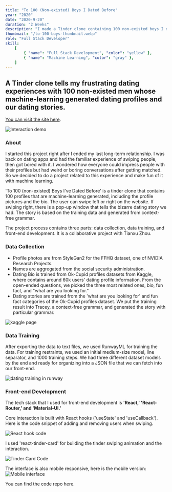 ```yaml
---
title: "To 100 (Non-existed) Boys I Dated Before"
year: "2020"
date: "2020-9-20"
duration: "2 Weeks"
description: "I made a Tinder clone containing 100 non-existed boys I dated before with our dating stories generated from the OkCupid dataset. "
thumbnail: "/to-100-boys-thumbnail.webp"
role: "Full Stack Developer"
skill:
    [
        { "name": "Full Stack Development", "color": "yellow" },
        { "name": "Machine Learning", "color": "gray" },
    ]
---
```


## A Tinder clone tells my frustrating dating experiences with 100 non-existed men whose machine-learning generated dating profiles and our dating stories.

[You can visit the site here](http://to-100-boys-i-dated.netlify.app/).

![Interaction demo](/to-100-boys/interaction.gif)

### About

I started this project right after I ended my last long-term relationship. I was back on dating apps and had the familiar experience of swiping people, then got bored with it. I wondered how everyone could impress people with their profiles but had weird or boring conversations after getting matched. So we decided to do a project related to this experience and make fun of it with machine learning.

'To 100 (non-existed) Boys I've Dated Before' is a tinder clone that contains 100 profiles that are machine-learning generated, including the profile pictures and the bio. The user can swipe left or right on the website. If swiping right, there is a pop-up window that tells the bizarre dating story we had. The story is based on the training data and generated from context-free grammar.

The project process contains three parts: data collection, data training, and front-end development. It is a collaborative project with Tianxu Zhou.

### Data Collection

-   Profile photos are from StyleGan2 for the FFHQ dataset, one of NVIDIA Research Projects.
-   Names are aggregated from the social security administration.
-   Dating Bio is trained from Ok-Cupid profiles datasets from Kaggle, where contains around 60k users' dating profile information. From the open-ended questions, we picked the three most related ones, bio, fun fact, and "what are you looking for."
-   Dating stories are trained from the 'what are you looking for' and fun fact categories of the Ok-Cupid profiles dataset. We put the training result into Tracey, a context-free grammar, and generated the story with particular grammar.

![kaggle page](/to-100-boys/kaggle.png)

### Data Training

After exporting the data to text files, we used RunwayML for training the data. For training restraints, we used an initial medium-size model, line separator, and 1000 training steps. We had three different dataset models by the end and ready for organizing into a JSON file that we can fetch into our front-end.

![dating training in runway](/to-100-boys/runway-training.png)

### Front-end Development

The tech stack that I used for front-end development is **'React,' 'React-Router,' and 'Material-UI.'**

Core interaction is built with React hooks ('useState' and 'useCallback'). Here is the code snippet of adding and removing users when swiping.

![React hook code](/to-100-boys/react-hooks-snippet.png)

I used 'react-tinder-card' for building the tinder swiping animation and the interaction.

![Tinder Card Code](/to-100-boys/tinder-card.png)

The interface is also mobile responsive, here is the mobile version:
![Mobile interface](/to-100-boys/mobile.png)

You can find the code repo here.
